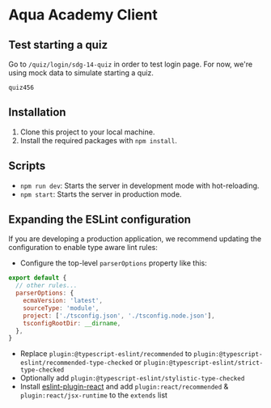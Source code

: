# Aqua Academy Client

## Test starting a quiz
Go to `/quiz/login/sdg-14-quiz` in order to test login page. For now, we're using mock data to simulate starting a quiz.
```
quiz456
```



## Installation

1. Clone this project to your local machine.
2. Install the required packages with `npm install`.


## Scripts

- `npm run dev`: Starts the server in development mode with hot-reloading.
- `npm start`: Starts the server in production mode.



## Expanding the ESLint configuration

If you are developing a production application, we recommend updating the configuration to enable type aware lint rules:

- Configure the top-level `parserOptions` property like this:

```js
export default {
  // other rules...
  parserOptions: {
    ecmaVersion: 'latest',
    sourceType: 'module',
    project: ['./tsconfig.json', './tsconfig.node.json'],
    tsconfigRootDir: __dirname,
  },
}
```

- Replace `plugin:@typescript-eslint/recommended` to `plugin:@typescript-eslint/recommended-type-checked` or `plugin:@typescript-eslint/strict-type-checked`
- Optionally add `plugin:@typescript-eslint/stylistic-type-checked`
- Install [eslint-plugin-react](https://github.com/jsx-eslint/eslint-plugin-react) and add `plugin:react/recommended` & `plugin:react/jsx-runtime` to the `extends` list

